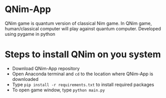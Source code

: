 # QNim-App
QNim game is quantum version of classical Nim game. In QNim game, human/classical computer will play against quantum computer. Developed using pygame in python

# Steps to install QNim on you system
+ Download QNim-App repository
+ Open Anaconda terminal and ```cd``` to the location where QNim-App is downloaded
+ Type ```pip install -r requirements.txt``` to install required packages
+ To open game window, type ```python main.py```
